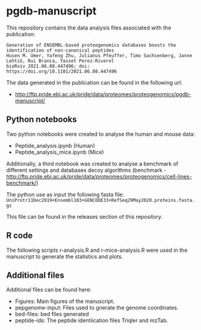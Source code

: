 # pgdb-manuscript

This repository contains the data analysis files associated with the publication:

```asciidoc
Generation of ENSEMBL-based proteogenomics databases boosts the identification of non-canonical peptides
Husen M. Umer, Yafeng Zhu, Julianus Pfeuffer, Timo Sachsenberg, Janne Lehtiö, Rui Branca, Yasset Perez-Riverol
bioRxiv 2021.06.08.447496; doi: https://doi.org/10.1101/2021.06.08.447496
```

The data generated in the publication can be found in the following url:
- http://ftp.pride.ebi.ac.uk/pride/data/proteomes/proteogenomics/pgdb-manuscript/

## Python notebooks

Two python notebooks were created to analyse the human and mouse data:

- Peptide_analysis.ipynb (Human)
- Peptide_analysis_mice.ipynb (Mice)

Additionally, a third notebook was created to analyse a benchmark of different settings and databases decoy algorithms (benchmark - http://ftp.pride.ebi.ac.uk/pride/data/proteomes/proteogenomics/cell-lines-benchmark/)

The python use as input the following fasta file: `UniProtr11Dec2019+Ensembl103+GENCODE33+RefSeq29May2020.proteins.fasta.gz`

This file can be found in the releases section of this repository.

## R code

The following scripts r-analysis.R and r-mice-analysis.R were used in the manuscript to generate the statistics and plots.

## Additional files

Additional files can be found here:

- Figures: Main figures of the manuscript.
- pepgenome-input: Files used to gnerate the genome coordinates.
- bed-files: bed files generated
- peptide-ids: The peptide identiication files Triqler and mzTab.
